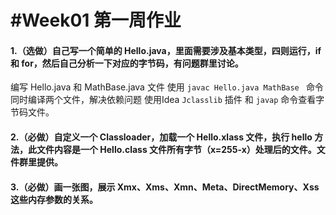 #Week01 第一周作业
====

#### 1.（选做）自己写一个简单的 Hello.java，里面需要涉及基本类型，四则运行，if 和 for，然后自己分析一下对应的字节码，有问题群里讨论。
编写 Hello.java 和 MathBase.java 文件 使用 ```javac Hello.java MathBase ``` 命令同时编译两个文件，解决依赖问题
使用Idea ```Jclasslib``` 插件 和 ```javap``` 命令查看字节码文件。

#### 2.（必做）自定义一个 Classloader，加载一个 Hello.xlass 文件，执行 hello 方法，此文件内容是一个 Hello.class 文件所有字节（x=255-x）处理后的文件。文件群里提供。

#### 3.（必做）画一张图，展示 Xmx、Xms、Xmn、Meta、DirectMemory、Xss 这些内存参数的关系。

